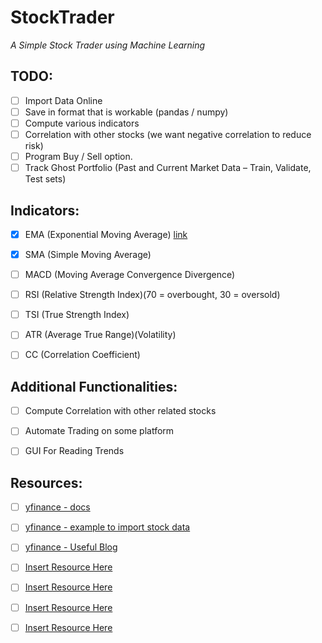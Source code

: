 # StockTrader
*A Simple Stock Trader using Machine Learning*

## TODO:
- [ ] Import Data Online
- [ ] Save in format that is workable (pandas / numpy)
- [ ] Compute various indicators
- [ ] Correlation with other stocks (we want negative correlation to reduce risk)
- [ ] Program Buy / Sell option.
- [ ] Track Ghost Portfolio (Past and Current Market Data – Train, Validate, Test sets)

## Indicators:
 - [x] EMA (Exponential Moving Average) [link](https://towardsdatascience.com/trading-toolbox-02-wma-ema-62c22205e2a9)
 - [x] SMA (Simple Moving Average)
 - [ ] MACD (Moving Average Convergence Divergence)
 - [ ] RSI (Relative Strength Index)(70 = overbought, 30 = oversold)
 - [ ] TSI (True Strength Index)
 - [ ] ATR (Average True Range)(Volatility)
 - [ ] CC (Correlation Coefficient)


## Additional Functionalities:
- [ ] Compute Correlation with other related stocks
- [ ] Automate Trading on some platform
- [ ] GUI For Reading Trends


## Resources: 
- [ ] [yfinance - docs](https://pypi.org/project/yfinance/)
- [ ] [yfinance - example to import stock data](https://towardsdatascience.com/a-comprehensive-guide-to-downloading-stock-prices-in-python-2cd93ff821d4)
- [ ] [yfinance - Useful Blog](https://aroussi.com/post/python-yahoo-finance)
- [ ] [Insert Resource Here](InsertLinkHere.com)
- [ ] [Insert Resource Here](InsertLinkHere.com)
- [ ] [Insert Resource Here](InsertLinkHere.com)
- [ ] [Insert Resource Here](InsertLinkHere.com)

